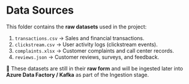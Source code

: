 # Data Sources

This folder contains the **raw datasets** used in the project:

1. `transactions.csv` → Sales and financial transactions.  
2. `clickstream.csv` → User activity logs (clickstream events).  
3. `complaints.xlsx` → Customer complaints and call center records.  
4. `reviews.json` → Customer reviews, surveys, and feedback.  

📌 These datasets are still in their **raw form** and will be ingested later into **Azure Data Factory / Kafka** as part of the Ingestion stage.  
